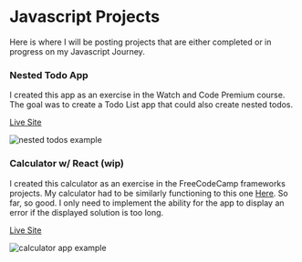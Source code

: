 # Javascript Projects
Here is where I will be posting projects that are either completed or in progress on my Javascript Journey.

### Nested Todo App
I created this app as an exercise in the Watch and Code Premium course. The goal was to create a Todo List app that could also create nested todos.

[Live Site](https://jordanvidrine.github.io/nested-todos/index.html)

![nested todos example](https://github.com/jordanvidrine/nested-todos/blob/master/Nested%20Todo%20App%20Example.gif)

### Calculator w/ React (wip)
I created this calculator as an exercise in the FreeCodeCamp frameworks projects. My calculator had to be similarly functioning to this one [Here](https://codepen.io/freeCodeCamp/full/wgGVVX). So far, so good. I only need to implement the ability for the app to display an error if the displayed solution is too long.

[Live Site](https://jordanvidrine.github.io/calculator/index.html)

![calculator app example](https://github.com/jordanvidrine/jordanvidrine.github.io/blob/master/calculator/assetts/calculator-app.gif)
